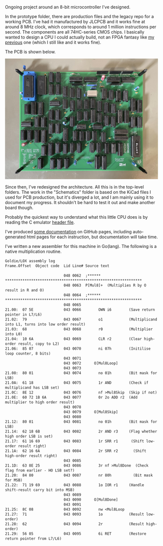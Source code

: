 Ongoing project around an 8-bit microcontroller I've designed.

In the prototype folder, there are production files and the legacy repo for a working PCB. I've had it manufactured by JLCPCB and it works fine at around 8 MHz clock, which corresponds to around 1 million instructions per second. The components are all 74HC-series CMOS chips. I basically wanted to design a CPU I could actually build, not an FPGA fantasy like
[my previous](https://github.com/Dosflange/Paver)
one (which I still like and it works fine).

The PCB is shown below.

![CPU board](https://github.com/Dosflange/Myth/blob/main/Controller-Board_abu.jpg)

Since then, I've redesigned the architecture. All this is in the top-level folders.
The work in the "Schematics" folder is based on the KiCad files I used for PCB production, but it's diverged a lot, and I am mainly using it to document my progress. It shouldn't be hard to test it out and make another board though.

Probably the quickest way to understand what this little CPU does is by reading the C emulator
[header file](https://github.com/Dosflange/Myth/blob/main/Dev/src/myth.h).

I've produced [some documentation](https://dosflange.github.io/Myth/) on GitHub pages, including auto-generated html pages for each instruction, but documentation will take time.

I've written a new assembler for this machine in Go(lang). The following is a native multiplication routine.

```
Goldie/LOX assembly log
Frame.Offset  Object code  Lid Line# Source text

                           048 0062  ;****** ***************************************************************
                           048 0063  P[Mul8]+  (Multiplies R by O result in R and O)
                           048 0064  ;****** ***************************************************************
                           048 0065  
21.00:  07 5E              043 0066        OWN i6        (Save return pointer in L7/L6)
21.02:  79                 043 0067        o1            (Multiplicand into L1, turns into low order result)
21.03:  68                 043 0068        r0            (Multiplier into L0)
21.04:  10 6A              043 0069        CLR r2        (Clear high-order result, copy to L2)
21.06:  85 07              043 0070        ni 07h        (Initilise loop counter, 8 bits)
                           043 0071  
                           043 0072      O[Mul8Loop]
                           043 0073   
21.08:  80 01              043 0074        no 01h        (Bit mask for LSB)
21.0A:  61 18              043 0075        1r AND        (Check if multiplicand has LSB set)
21.0C:  8E 12              043 0076        nf >Mul8Skip  (Skip if not)
21.0E:  60 72 1B 6A        043 0077        0r 2o ADD r2  (Add multiplier to high order result)
                           043 0078  
                           043 0079      O[Mul8Skip]
                           043 0080  
21.12:  80 01              043 0081        no 01h        (Bit mask for LSB)
21.14:  62 18 6B           043 0082        2r AND r3     (Flag whether high order LSB is set)
21.17:  61 16 69           043 0083        1r SRR r1      (Shift low-order result right)
21.1A:  62 16 6A           043 0084        2r SRR r2       (Shift high-order result right)
                           043 0085  
21.1D:  63 8E 25           043 0086        3r nf >Mul8Done  (Check flag from earlier - HO LSB set?)
21.20:  84 80              043 0087        nr 80h          (Bit mask for MSB)
21.22:  71 19 69           043 0088        1o IOR r1     (Handle shift-result carry bit into MSB)
                           043 0089  
                           043 0090      O[Mul8Done]
                           043 0091  
21.25:  8C 08              043 0092        nw <Mul8Loop
21.27:  71                 043 0093        1o            (Result low-order)
21.28:  62                 043 0094        2r            (Result high-order)
21.29:  56 05              043 0095        6i RET        (Restore return pointer from L7/L6)
```


